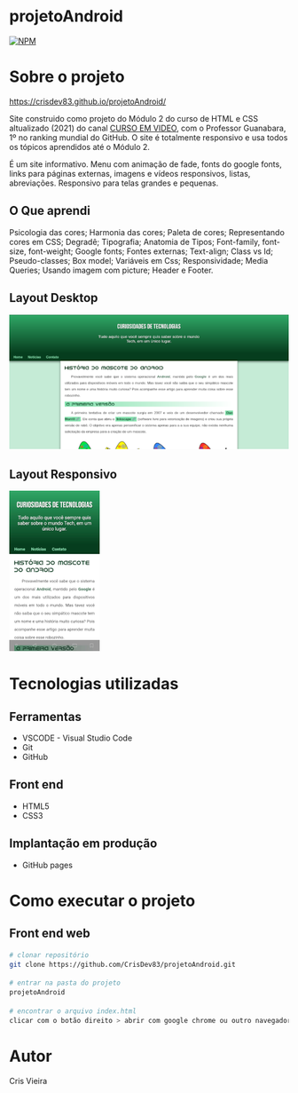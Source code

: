 # projetoAndroid

[![NPM](https://img.shields.io/npm/l/react)](https://github.com/CrisDev83/projetoAndroid/blob/main/LICENSE) 

# Sobre o projeto

https://crisdev83.github.io/projetoAndroid/

Site construido como projeto do Módulo 2 do curso de HTML e CSS altualizado (2021) do canal [CURSO EM VIDEO](https://youtu.be/YB9c1Zg_Ln4), com o Professor Guanabara, 1º no ranking mundial do GitHub. O site é totalmente responsivo e usa todos os tópicos aprendidos até o Módulo 2. 

É um site informativo. Menu com animação de fade, fonts do google fonts, links para páginas externas, imagens e vídeos responsivos, listas, abreviações. Responsivo para telas grandes e pequenas.



## O Que aprendi

Psicologia das cores; Harmonia das cores; Paleta de cores; Representando cores em CSS; Degradê; Tipografia; Anatomia de Tipos; Font-family, font-size, font-weight; Google fonts; Fontes externas; Text-align; Class vs Id; Pseudo-classes; Box model; Variáveis em Css; Responsividade; Media Queries; Usando imagem com picture; Header e Footer.

## Layout Desktop
![Web 1](https://github.com/CrisDev83/assets-projects/blob/master/android.png)

## Layout Responsivo
![Mobile 1](https://github.com/CrisDev83/assets-projects/blob/master/androidmobile.png)


# Tecnologias utilizadas
## Ferramentas 
- VSCODE - Visual Studio Code
- Git
- GitHub

## Front end
- HTML5
- CSS3

## Implantação em produção
- GitHub pages

# Como executar o projeto

## Front end web

```zsh
# clonar repositório
git clone https://github.com/CrisDev83/projetoAndroid.git

# entrar na pasta do projeto
projetoAndroid

# encontrar o arquivo index.html
clicar com o botão direito > abrir com google chrome ou outro navegador
```

# Autor

Cris Vieira



